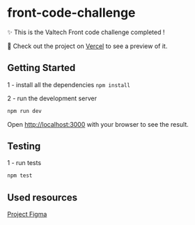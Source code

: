# front-code-challenge

✨ This is the Valtech Front code challenge completed !

🤠 Check out the project on [Vercel](https://front-challenge-valtech.vercel.app/) to see a preview of it.

## Getting Started

1 - install all the dependencies `npm install`

2 - run the development server

```bash
npm run dev
```

Open [http://localhost:3000](http://localhost:3000) with your browser to see the result.

## Testing

1 - run tests

```bash
npm test
```

## Used resources

[Project Figma](https://www.figma.com/design/VSzml7sK3UraIJpYwGg9eQ/Valtech-Tech-Challenge?node-id=0-1&t=IpHy7qL3ajJmN2W3-1)
